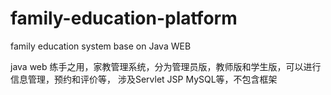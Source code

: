 # family-education-platform
family education system base on Java WEB 

java web 练手之用，家教管理系统，分为管理员版，教师版和学生版，可以进行信息管理，预约和评价等，
涉及Servlet JSP MySQL等，不包含框架
